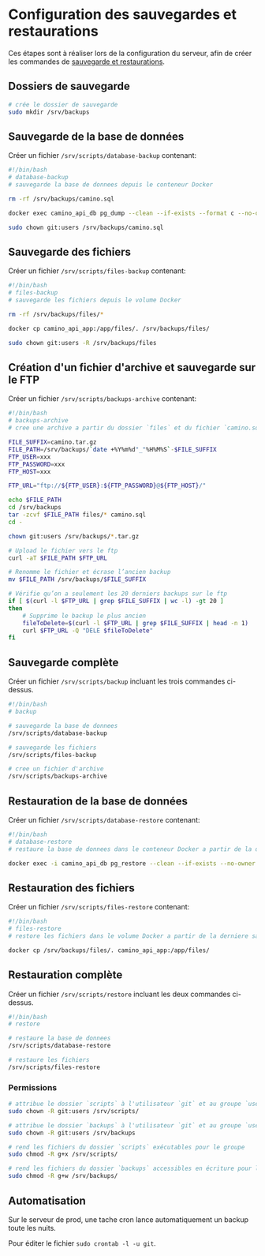 # Configuration des sauvegardes et restaurations

Ces étapes sont à réaliser lors de la configuration du serveur, afin de créer les commandes de [sauvegarde et restaurations](../04-deploiement/02-sauvegarde-restauration.md).

## Dossiers de sauvegarde

```sh
# crée le dossier de sauvegarde
sudo mkdir /srv/backups
```

## Sauvegarde de la base de données

Créer un fichier `/srv/scripts/database-backup` contenant:

```sh
#!/bin/bash
# database-backup
# sauvegarde la base de donnees depuis le conteneur Docker

rm -rf /srv/backups/camino.sql

docker exec camino_api_db pg_dump --clean --if-exists --format c --no-owner --no-privileges --dbname=camino --host=localhost > /srv/backups/camino.sql

sudo chown git:users /srv/backups/camino.sql
```

## Sauvegarde des fichiers

Créer un fichier `/srv/scripts/files-backup` contenant:

```sh
#!/bin/bash
# files-backup
# sauvegarde les fichiers depuis le volume Docker

rm -rf /srv/backups/files/*

docker cp camino_api_app:/app/files/. /srv/backups/files/

sudo chown git:users -R /srv/backups/files
```

## Création d'un fichier d'archive et sauvegarde sur le FTP

Créer un fichier `/srv/scripts/backups-archive` contenant:

```sh
#!/bin/bash
# backups-archive
# cree une archive a partir du dossier `files` et du fichier `camino.sql`

FILE_SUFFIX=camino.tar.gz
FILE_PATH=/srv/backups/`date +%Y%m%d"_"%H%M%S`-$FILE_SUFFIX
FTP_USER=xxx
FTP_PASSWORD=xxx
FTP_HOST=xxx

FTP_URL="ftp://${FTP_USER}:${FTP_PASSWORD}@${FTP_HOST}/"

echo $FILE_PATH
cd /srv/backups
tar -zcvf $FILE_PATH files/* camino.sql
cd -

chown git:users /srv/backups/*.tar.gz

# Upload le fichier vers le ftp
curl -aT $FILE_PATH $FTP_URL

# Renomme le fichier et écrase l’ancien backup
mv $FILE_PATH /srv/backups/$FILE_SUFFIX

# Vérifie qu’on a seulement les 20 derniers backups sur le ftp
if [ $(curl -l $FTP_URL | grep $FILE_SUFFIX | wc -l) -gt 20 ]
then
	# Supprime le backup le plus ancien
	fileToDelete=$(curl -l $FTP_URL | grep $FILE_SUFFIX | head -n 1)
	curl $FTP_URL -Q "DELE $fileToDelete"
fi

```

## Sauvegarde complète

Créer un fichier `/srv/scripts/backup` incluant les trois commandes ci-dessus.

```sh
#!/bin/bash
# backup

# sauvegarde la base de donnees
/srv/scripts/database-backup

# sauvegarde les fichiers
/srv/scripts/files-backup

# cree un fichier d'archive
/srv/scripts/backups-archive
```

## Restauration de la base de données

Créer un fichier `/srv/scripts/database-restore` contenant:

```sh
#!/bin/bash
# database-restore
# restaure la base de donnees dans le conteneur Docker a partir de la derniere sauvegarde

docker exec -i camino_api_db pg_restore --clean --if-exists --no-owner --no-privileges --dbname=camino < /srv/backups/camino.sql
```

## Restauration des fichiers

Créer un fichier `/srv/scripts/files-restore` contenant:

```sh
#!/bin/bash
# files-restore
# restore les fichiers dans le volume Docker a partir de la derniere sauvegarde

docker cp /srv/backups/files/. camino_api_app:/app/files/
```

## Restauration complète

Créer un fichier `/srv/scripts/restore` incluant les deux commandes ci-dessus.

```sh
#!/bin/bash
# restore

# restaure la base de donnees
/srv/scripts/database-restore

# restaure les fichiers
/srv/scripts/files-restore
```

### Permissions

```sh
# attribue le dossier `scripts` à l'utilisateur `git` et au groupe `users`
sudo chown -R git:users /srv/scripts/

# attribue le dossier `backups` à l'utilisateur `git` et au groupe `users`
sudo chown -R git:users /srv/backups

# rend les fichiers du dossier `scripts` exécutables pour le groupe
sudo chmod -R g+x /srv/scripts/

# rend les fichiers du dossier `backups` accessibles en écriture pour le groupe
sudo chmod -R g+w /srv/backups/
```

## Automatisation

Sur le serveur de prod, une tache cron lance automatiquement un backup toute les nuits.

Pour éditer le fichier `sudo crontab -l -u git`.

